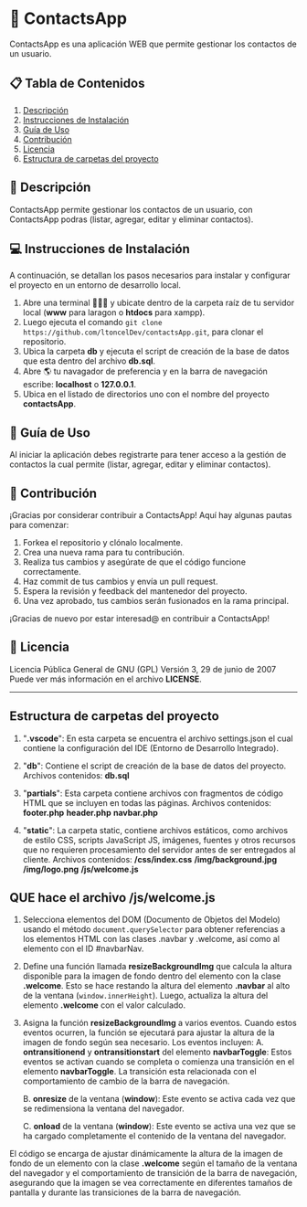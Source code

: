 <!-- @format -->

# 🚀 ContactsApp

ContactsApp es una aplicación WEB que permite gestionar los contactos de un usuario.

## 📋 Tabla de Contenidos

1. [Descripción](#descripción)
2. [Instrucciones de Instalación](#instrucciones-de-instalación)
3. [Guía de Uso](#guía-de-uso)
4. [Contribución](#contribución)
5. [Licencia](#licencia)
6. [Estructura de carpetas del proyecto](#estructura-de-carpetas-del-proyecto)

## 📝 Descripción

ContactsApp permite gestionar los contactos de un usuario, con ContactsApp podras (listar, agregar, editar y eliminar contactos).

## 💻 Instrucciones de Instalación

A continuación, se detallan los pasos necesarios para instalar y configurar el proyecto en un entorno de desarrollo local.

1. Abre una terminal 👨🏿‍💻 y ubicate dentro de la carpeta raíz de tu servidor local (**www** para laragon o **htdocs** para xampp).
2. Luego ejecuta el comando `git clone https://github.com/ltoncelDev/contactsApp.git`, para clonar el repositorio.
3. Ubica la carpeta **db** y ejecuta el script de creación de la base de datos que esta dentro del archivo **db.sql**.
4. Abre :earth_americas: tu navagador de preferencia y en la barra de navegación escribe: **localhost** o **127.0.0.1**.
5. Ubica en el listado de directorios uno con el nombre del proyecto **contactsApp**.

## 📘 Guía de Uso

Al iniciar la aplicación debes registrarte para tener acceso a la gestión de contactos la cual permite (listar, agregar, editar y eliminar contactos).

## 🤝 Contribución

¡Gracias por considerar contribuir a ContactsApp! Aquí hay algunas pautas para comenzar:

1. Forkea el repositorio y clónalo localmente.
2. Crea una nueva rama para tu contribución.
3. Realiza tus cambios y asegúrate de que el código funcione correctamente.
4. Haz commit de tus cambios y envía un pull request.
5. Espera la revisión y feedback del mantenedor del proyecto.
6. Una vez aprobado, tus cambios serán fusionados en la rama principal.

¡Gracias de nuevo por estar interesad@ en contribuir a ContactsApp!

## 📄 Licencia

Licencia Pública General de GNU (GPL)
Versión 3, 29 de junio de 2007
Puede ver más información en el archivo **LICENSE**.

---

## Estructura de carpetas del proyecto

1. "**.vscode**": En esta carpeta se encuentra el archivo settings.json el cual contiene la configuración del IDE (Entorno de Desarrollo Integrado).

2. "**db**": Contiene el script de creación de la base de datos del proyecto.
   Archivos contenidos:
   **db.sql**

3. "**partials**": Esta carpeta contiene archivos con fragmentos de código HTML que se incluyen en todas las páginas.
   Archivos contenidos:
   **footer.php**
   **header.php**
   **navbar.php**

4. "**static**": La carpeta static, contiene archivos estáticos, como archivos de estilo CSS, scripts JavaScript JS, imágenes, fuentes y otros recursos que no requieren procesamiento del servidor antes de ser entregados al cliente.
   Archivos contenidos:
   **/css/index.css**
   **/img/background.jpg**
   **/img/logo.png**
   **/js/welcome.js**

## QUE hace el archivo /js/welcome.js

1. Selecciona elementos del DOM (Documento de Objetos del Modelo) usando el método `document.querySelector` para obtener referencias a los elementos HTML con las clases .navbar y .welcome, así como al elemento con el ID #navbarNav.

2. Define una función llamada **resizeBackgroundImg** que calcula la altura disponible para la imagen de fondo dentro del elemento con la clase **.welcome**.
   Esto se hace restando la altura del elemento **.navbar** al alto de la ventana (`window.innerHeight`).
   Luego, actualiza la altura del elemento **.welcome** con el valor calculado.

3. Asigna la función **resizeBackgroundImg** a varios eventos. Cuando estos eventos ocurren, la función se ejecutará para ajustar la altura de la imagen de fondo según sea necesario.
   Los eventos incluyen:
   A. **ontransitionend** y **ontransitionstart** del elemento **navbarToggle**: Estos eventos se activan cuando se completa o comienza una transición en el elemento **navbarToggle**.
   La transición esta relacionada con el comportamiento de cambio de la barra de navegación.

   B. **onresize** de la ventana (**window**): Este evento se activa cada vez que se redimensiona la ventana del navegador.

   C. **onload** de la ventana (**window**): Este evento se activa una vez que se ha cargado completamente el contenido de la ventana del navegador.

El código se encarga de ajustar dinámicamente la altura de la imagen de fondo de un elemento con la clase **.welcome** según el tamaño de la ventana del navegador y el comportamiento de transición de la barra de navegación, asegurando que la imagen se vea correctamente en diferentes tamaños de pantalla y durante las transiciones de la barra de navegación.
